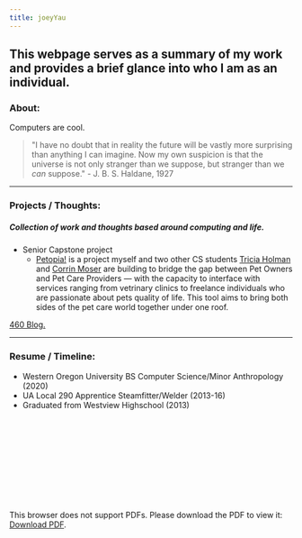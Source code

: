 ```yaml
---
title: joeyYau
---
```


## This webpage serves as a summary of my work and provides a brief glance into who I am as an individual.

### About: 

Computers are cool. 

>"I have no doubt that in reality the future will be vastly more surprising than anything I can imagine. Now my own suspicion is that the universe is not only stranger than we suppose, but stranger than we _can_ suppose." - J. B. S. Haldane, 1927

----

### Projects / Thoughts:
##### Collection of work and thoughts based around computing and life. 

* Senior Capstone project
    * [Petopia!](http://petopia.azurewebsites.net) is a project myself and two other CS students [Tricia Holman](https://stormy9.github.io) and [Corrin Moser](https://github.com/CorrinM) are building to bridge the gap between Pet Owners and Pet Care Providers — with the capacity to interface with services ranging from vetrinary clinics to freelance individuals who are passionate about pets quality of life. This tool aims to bring both sides of the pet care world together under one roof. 
    
<a href="pages/blog.md"> 460 Blog. </a>

----

### Resume / Timeline:

- Western Oregon University BS Computer Science/Minor Anthropology (2020)
- UA Local 290 Apprentice Steamfitter/Welder (2013-16)
- Graduated from Westview Highschool (2013)

<object data="https://github.com/Joeyyau/resume/blob/master/jtavares_resume_v2.pdf" type="application/pdf" width="700px" height="700px">
    <embed src="https://github.com/Joeyyau/resume/blob/master/jtavares_resume_v2.pdf">
        <p>This browser does not support PDFs. Please download the PDF to view it: <a href="https://github.com/Joeyyau/resume/blob/master/jtavares_resume_v2.pdf">Download PDF</a>.</p>
    </embed>
</object>

<!---
```markdown
Syntax highlighted code block

# Header 1
## Header 2
### Header 3

- Bulleted
- List

1. Numbered
2. List

**Bold** and _Italic_ and `Code` text

[Link](url) and ![Image](src)
```
-->
